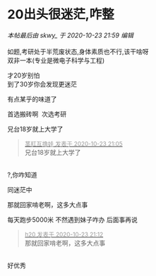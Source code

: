 # 20出头很迷茫,咋整


<i class="pstatus"> 本帖最后由 skwy_ 于 2020-10-23 21:59 编辑 </i><br />
<br />
如题,考研处于半荒废状态,身体素质也不行,该干啥呀<br />
双非一本(专业是微电子科学与工程)

才20岁别怕<br />
到了30岁你会发现更迷茫<img src="static/image/smiley/default/lol.gif" smilieid="12" border="0" alt="" /><img id="aimg_U9FkF" onclick="zoom(this, this.src, 0, 0, 0)" class="zoom" src="https://cdn.jsdelivr.net/gh/hishis/forum-master/public/images/patch.gif" onmouseover="img_onmouseoverfunc(this)" onload="thumbImg(this)" border="0" alt="" />

有点某乎的味道了

首选搬砖啊&nbsp;&nbsp;次选考研

兄台18岁就上大学了<img src="static/image/smiley/yct/009.gif" smilieid="44" border="0" alt="" /><br />


<div class="quote"><blockquote><font size="2"><a href="https://www.hostloc.com/forum.php?mod=redirect&amp;goto=findpost&amp;pid=9343235&amp;ptid=757771" target="_blank"><font color="#999999">茎肛互撸娃 发表于 2020-10-23 21:05</font></a></font><br />
兄台18岁就上大学了</blockquote></div><br />
?,你咋知道

同迷茫中

那就回家啃老啊，这多大点事

每天跑步5000米 不然遇到妹子咋办 后面事再说

<div class="quote"><blockquote><font size="2"><a href="https://www.hostloc.com/forum.php?mod=redirect&amp;goto=findpost&amp;pid=9343286&amp;ptid=757771" target="_blank"><font color="#999999">h20 发表于 2020-10-23 21:12</font></a></font><br />
那就回家啃老啊，这多大点事</blockquote></div><br />
好优秀
